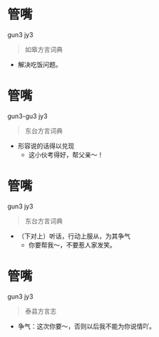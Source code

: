 # 管嘴
gun3 jy3
> 如皋方言词典
- 解决吃饭问题。

# 管嘴
gun3-gu3 jy3
> 东台方言词典
- 形容说的话得以兑现
  - 这小伙考得好，帮父亲～！

# 管嘴
gun3 jy3
> 东台方言词典
- （下对上）听话，行动上服从，为其争气
  - 你要帮我～，不要惹人家发笑。

# 管嘴
gun3 jy3
> 泰县方言志
- 争气：这次你要～，否则以后我不能为你说情吖。
